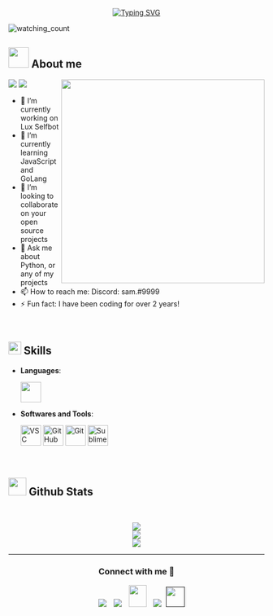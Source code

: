 
<p align="center">
<a href="https://git.io/typing-svg"><img src="https://readme-typing-svg.demolab.com?font=impact&weight=100&pause=1000&color=3F6CF7&center=true&width=435&lines=Hey!+I'm+Sam+%F0%9F%91%8B" alt="Typing SVG" /></a>
</p>
<p align="left"> 
<img src="https://komarev.com/ghpvc/?username=Mahdiiye&color=brightgreen" alt="watching_count" />
 </p>
	
## <picture><img src = "https://cdn-icons-png.flaticon.com/512/5486/5486639.png" width =40px></picture> **About me**

<picture> <img align="right" src="https://cdn-icons-gif.flaticon.com/8722/8722598.gif" width = 400px></picture>
 <p align="left">
  <img src="https://img.shields.io/badge/Focus-Backend%20Development-dodgerblue" />
  <img src="https://img.shields.io/badge/Languages-English-dodgerblue" />
</p>

- 🔭 I’m currently working on Lux Selfbot
- 🌱 I’m currently learning JavaScript and GoLang
- 👯 I’m looking to collaborate on your open source projects
- 💬 Ask me about Python, or any of my projects
- 📫 How to reach me: Discord: sam.#9999
- ⚡ Fun fact: I have been coding for over 2 years!

<br>

## <img src="https://cdn-icons-gif.flaticon.com/8722/8722699.gif" width ="25"><b> Skills</b>

<p align="center">

- **Languages**:
    
     <img src="https://cdn-icons-png.flaticon.com/512/5968/5968350.png" width="40" height="40" />



- **Softwares and Tools**:

    <img src="https://cdn.discordapp.com/attachments/1080332679578394644/1086001527962992650/visual-studio.png" width="40" height="40" alt="VSC"/>
    <img src="https://cdn-icons-png.flaticon.com/128/4926/4926624.png" width="40" height="40" alt="GitHub"/>
    <img src="https://cdn-icons-png.flaticon.com/128/8695/8695385.png" width="40" height="40" alt="Git"/>
    <img src="https://upload.wikimedia.org/wikipedia/en/thumb/d/d2/Sublime_Text_3_logo.png/150px-Sublime_Text_3_logo.png" width="40" height="40" alt="Sublime"/>



 

<br>
</p>


## <img src="[https://media.giphy.com/media/iY8CRBdQXODJSCERIr/giphy.gif](https://cdn-icons-gif.flaticon.com/7211/7211797.gif)" width="35"><b> Github Stats </b>
<br>

<div align="center">

![](https://github-readme-stats.vercel.app/api?username=Mahdiiye&theme=dracula&hide_border=false&include_all_commits=true&count_private=true)<br/>
![](https://github-readme-streak-stats.herokuapp.com/?user=Mahdiiye&theme=dracula&hide_border=false)<br/>
![](https://github-readme-stats.vercel.app/api/top-langs/?username=Mahdiiye&theme=dracula&hide_border=false&include_all_commits=true&count_private=true&layout=compact)
	
</a>
</div>



-----

<h3 align="center" >Connect with me 🤝 </h3>

<p align="center">

 <div align="center"  class="icons-social" style="margin-left: 10px;">
        <a   target="_blank" href="https://www.e-z.bio/samuel/">
			<img src="https://cdn-icons-gif.flaticon.com/6416/6416353.gif" style="margin-left: 10px;" ></a>
        <a style="margin-left: 10px;" target="_blank" href="">
		<img src="https://img.icons8.com/doodle/40/000000/github--v1.png"></a>
           <a style="margin-left: 10px;" target="_blank" href="https://">
		<img src="https://img.icons8.com/doodle/2x/gmail-new.png" style=" width:35px; height:43px;"></a>
		<a style="margin-left: 10px;" target="_blank" href="">
				<img src="https://img.icons8.com/external-tal-revivo-color-tal-revivo/40/000000/external-stack-overflow-is-a-question-and-answer-site-for-professional-logo-color-tal-revivo.png"></a>
		<a style="margin-left: 5px;" target="_blank" href="">
					<img src="https://img.icons8.com/ultraviolet/2x/resume.png" style=" width:37px; height:40px;"></a>
      </div>

</p>


	

</div>
